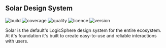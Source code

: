 Solar Design System
---

![build](https://img.shields.io/circleci/build/github/gabrielrbeiro/solar?style=flat-square)
![coverage](https://img.shields.io/codecov/c/github/gabrielrbeiro/solar?style=flat-square)
![quality](https://img.shields.io/codacy/grade/bf5eb4b5636f45098ba8ff8470f76668?style=flat-square)
![licence](https://img.shields.io/github/license/gabrielrbeiro/solar?style=flat-square)
![version](https://img.shields.io/github/package-json/v/gabrielrbeiro/solar?style=flat-square)

Solar is the default's LogicSphere design system for the entire ecosystem.
At it's foundation it's built to create easy-to-use and reliable interactions
with users.
